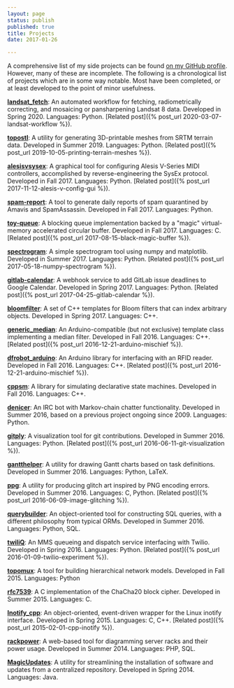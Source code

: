 ```yaml
---
layout: page
status: publish
published: true
title: Projects
date: 2017-01-26

---
```

A comprehensive list of my side projects can be found [on my GitHub profile](https://www.github.com/tmick0). However, many of these are incomplete. The following is a chronological list of projects which are in some way notable. Most have been completed, or at least developed to the point of minor usefulness.

**[landsat_fetch](https://github.com/tmick0/landsat_fetch)**: An automated workflow for fetching, radiometrically correcting, and mosaicing or pansharpening Landsat 8 data. Developed in Spring 2020. Languages: Python. [Related post]({% post_url 2020-03-07-landsat-workflow %}).

**[topostl](https://github.com/tmick0/topostl)**: A utility for generating 3D-printable meshes from SRTM terrain data. Developed in Summer 2019. Languages: Python. [Related post]({% post_url 2019-10-05-printing-terrain-meshes %}).

**[alesisvsysex](https://github.com/tmick0/alesisvsysex)**: A graphical tool for configuring Alesis V-Series MIDI controllers, accomplished by reverse-engineering the SysEx protocol. Developed in Fall 2017. Languages: Python. [Related post]({% post_url 2017-11-12-alesis-v-config-gui %}).

**[spam-report](https://github.com/tmick0/spam-report)**: A tool to generate daily reports of spam quarantined by Amavis and SpamAssassin. Developed in Fall 2017. Languages: Python.

**[toy-queue](https://github.com/tmick0/toy-queue)**: A blocking queue implementation backed by a "magic" virtual-memory accelerated circular buffer. Developed in Fall 2017. Languages: C. [Related post]({% post_url 2017-08-15-black-magic-buffer %}).

**[spectrogram](https://github.com/tmick0/spectrogram)**: A simple spectrogram tool using numpy and matplotlib. Developed in Summer 2017. Languages: Python. [Related post]({% post_url 2017-05-18-numpy-spectrogram %}).

**[gitlab-calendar](https://github.com/tmick0/gitlab-calendar)**: A webhook service to add GitLab issue deadlines to Google Calendar. Developed in Spring 2017. Languages: Python. [Related post]({% post_url 2017-04-25-gitlab-calendar %}).

**[bloomfilter](https://github.com/tmick0/bloomfilter)**: A set of C++ templates for Bloom filters that can index arbitrary objects. Developed in Spring 2017. Languages: C++.

**[generic_median](https://github.com/tmick0/generic_median)**: An Arduino-compatible (but not exclusive) template class implementing a median filter. Developed in Fall 2016. Languages: C++. [Related post]({% post_url 2016-12-21-arduino-mischief %}).

**[dfrobot_arduino](https://github.com/tmick0/dfrobot_rfid)**: An Arduino library for interfacing with an RFID reader. Developed in Fall 2016. Languages: C++. [Related post]({% post_url 2016-12-21-arduino-mischief %}).

**[cppsm](https://github.com/tmick0/cppsm)**: A library for simulating declarative state machines. Developed in Fall 2016. Languages: C++.

**[denicer](https://github.com/tmick0/denicer)**: An IRC bot with Markov-chain chatter functionality. Developed in Summer 2016, based on a previous project ongoing since 2009. Languages: Python.

**[gitply](https://github.com/tmick0/gitply)**: A visualization tool for git contributions. Developed in Summer 2016. Languages: Python. [Related post]({% post_url 2016-06-11-git-visualization %}).

**[gantthelper](https://github.com/tmick0/gantthelper)**: A utility for drawing Gantt charts based on task definitions. Developed in Summer 2016. Languages: Python, LaTeX.

**[ppg](https://github.com/tmick0/ppg)**: A utility for producing glitch art inspired by PNG encoding errors. Developed in Summer 2016. Languages: C, Python. [Related post]({% post_url 2016-06-09-image-glitching %}).

**[querybuilder](https://github.com/tmick0/querybuilder)**: An object-oriented tool for constructing SQL queries, with a different philosophy from typical ORMs. Developed in Summer 2016. Languages: Python, SQL.

**[twiliQ](https://github.com/tmick0/twiliq)**: An MMS queueing and dispatch service interfacing with Twilio. Developed in Spring 2016. Languages: Python. [Related post]({% post_url 2016-01-09-twilio-experiment %}).

**[topomux](https://github.com/nsol-nmsu/topomux)**: A tool for building hierarchical network models. Developed in Fall 2015. Languages: Python

**[rfc7539](https://github.com/tmick0/rfc7539)**: A C implementation of the ChaCha20 block cipher. Developed in Summer 2015. Languages: C.

**[Inotify_cpp](https://github.com/tmick0/Inotify_cpp)**: An object-oriented, event-driven wrapper for the Linux inotify interface. Developed in Spring 2015. Languages: C, C++. [Related post]({% post_url 2015-02-01-cpp-inotify %}).

**[rackpower](https://github.com/tmick0/rackpower)**: A web-based tool for diagramming server racks and their power usage. Developed in Summer 2014. Languages: PHP, SQL.

**[MagicUpdates](https://github.com/tmick0/MagicUpdates)**: A utility for streamlining the installation of software and updates from a centralized repository. Developed in Spring 2014. Languages: Java.

